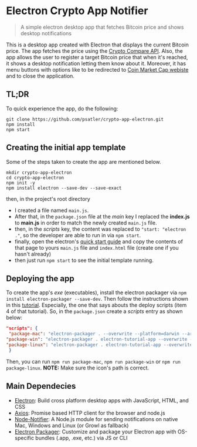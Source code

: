 # Electron Crypto App Notifier
>  A simple electron desktop app that fetches Bitcoin price and shows desktop notifications 

This is a desktop app created with Electron that displays the current Bitcoin price. The app fetches the price using the [Crypto Compare API](https://www.cryptocompare.com/api/#-api-data-price-). Also, the app allows the user to register a target Bitcoin price that when it's reached, it shows a desktop notification letting them know about it. Moreover, it has menu buttons with options like to be redirected to [Coin Market Cap webiste](https://coinmarketcap.com/) and to close the application. 

## TL;DR
To quick experience the app, do the following:
```
git clone https://github.com/psatler/crypto-app-electron.git
npm install
npm start
```

## Creating the initial app template
Some of the steps taken to create the app are mentioned below.

```
mkdir crypto-app-electron
cd crypto-app-electron
npm init -y
npm install electron --save-dev --save-exact
```
then, in the project's root directory 
- I created a file named `main.js`. 
- After that, in the `package.json` file at the _main_ key I replaced the **index.js** to **main.js** in order to match the newly created `main.js` file. 
- then, in the _scripts_ key, the content was replaced to `"start: "electron ."`, so the developer are able to run in via `npm start`.
- finally, open the electron's [quick start guide](https://electronjs.org/docs/tutorial/first-app) and copy the contents of that page to yours `main.js` file and `index.html` file (create one if you hasn't already)
- then just run `npm start` to see the initial template running.

## Deploying the app
To create the app's _exe_ (executables), install the electron packager via `npm install electron-packager --save-dev`. Then follow the instructions shown in this [tutorial](https://www.christianengvall.se/electron-packager-tutorial/). Especially, the one that says abouts the deploy scripts (item 4 of that tutorial). So, in the `package.json` create a _scripts_ entry as shown below:
```json
"scripts": {
 "package-mac": "electron-packager . --overwrite --platform=darwin --arch=x64 --icon=assets/icons/mac/icon.icns --prune=true --out=release-builds",
"package-win": "electron-packager . electron-tutorial-app --overwrite --asar=true --platform=win32 --arch=ia32 --icon=assets/icons/win/icon.ico --prune=true --out=release-builds --version-string.CompanyName=CE --version-string.FileDescription=CE --version-string.ProductName=\"Electron Tutorial App\"",    
"package-linux": "electron-packager . electron-tutorial-app --overwrite --asar=true --platform=linux --arch=x64 --icon=assets/icons/png/1024x1024.png --prune=true --out=release-builds"
 }
```
Then, you can run `npm run package-mac`, `npm run package-win` or `npm run package-linux`. **NOTE:** Make sure the icon's path is correct.

## Main Dependecies
- [Electron](https://electronjs.org/): Build cross platform desktop apps with JavaScript, HTML, and CSS
- [Axios](https://github.com/axios/axios): Promise based HTTP client for the browser and node.js
- [Node-Notifier](https://github.com/mikaelbr/node-notifier): A Node.js module for sending notifications on native Mac, Windows and Linux (or Growl as fallback)
- [Electron Packager](https://github.com/electron-userland/electron-packager): Customize and package your Electron app with OS-specific bundles (.app, .exe, etc.) via JS or CLI 

